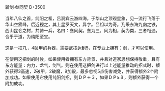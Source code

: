<title>斩剑·叁同契</title>
<meta name="GENERATOR" content="WinCHM">
<meta http-equiv="Content-Type" content="text/html; charset=gb2312">
<br>斩剑·叁同契 B+3500
<br>
<br>当年八仙之首，纯阳之祖，吕洞宾云游四海，于华山之顶观星象，见一流行飞落于华山空雾峰，后近视之，其上星罗天文，异字。吕祖以为奇。乃采东海九幽之铁，西山昆仑之材，共铸一兵，名曰：叁同契。叁为三，同为相，契为类，三者相通，合乎于道，为纯阳至宝。
<br>
<br>这是一把7L，4破甲的兵器，需要武技达到5，在专业上拥有：剑，才可以使用。
<br>
<br>在使用这把剑的时候，如果使用者拥有东方背景，并且对道家思想保持敬重，且有东方能量：内力，龙气，剑气。则在使用这把剑进行以上述能量推动的招式时，额外获得3高速，2破甲，2破魔，9加骰，最多忽视5点伤害减免，并获得额外2个附加成功。如果使用它使用纯阳剑招，则ＤＰ＋３，如果ＤＰ≥８，则额外获得一个附加成功。
<br>
<br> 
